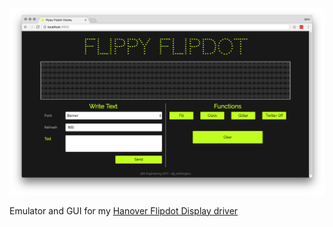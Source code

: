 ![App preview](public/img/preview.png)

Emulator and GUI for my [Hanover Flipdot Display
driver](https://github.com/tuna-f1sh/node-flipdot)
